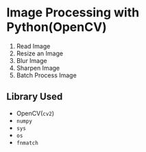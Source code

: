 # Image Processing with Python(OpenCV)

1. Read Image
2. Resize an Image
3. Blur Image
4. Sharpen Image
5. Batch Process Image


## Library Used

* OpenCV(`cv2`)
* `numpy`
* `sys`
* `os` 
* `fnmatch`
  
